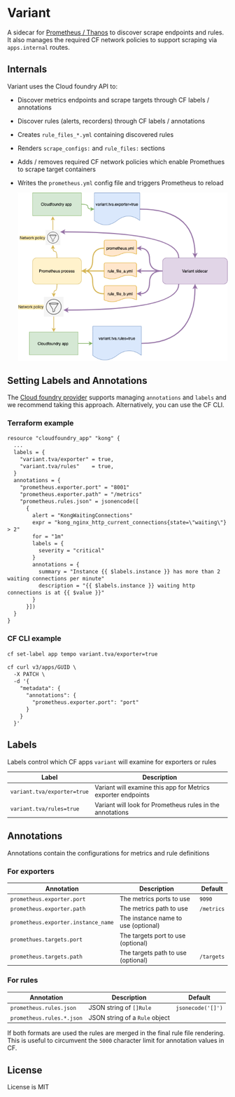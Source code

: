 # Variant

A sidecar for [Prometheus / Thanos](https://github.com/philips-labs/terraform-cloudfoundry-thanos) to discover scrape endpoints and rules.
It also manages the required CF network policies to support scraping via `apps.internal` routes.

## Internals
Variant uses the Cloud foundry API to:
- Discover metrics endpoints and scrape targets through CF labels / annotations
- Discover rules (alerts, recorders) through CF labels / annotations
- Creates `rule_files_*.yml` containing discovered rules
- Renders `scrape_configs:` and `rule_files:` sections
- Adds / removes required CF network policies which enable Promethues to scrape target containers
- Writes the `prometheus.yml` config file and triggers Prometheus to reload

  ![variant](resources/variant.png)

## Setting Labels and Annotations

The [Cloud foundry provider](https://registry.terraform.io/providers/philips-labs/cloudfoundry/latest/docs/resources/app#labels) supports managing
`annotations` and `labels` and we recommend taking this approach. Alternatively, you can use the CF CLI.

### Terraform example

```hcl
resource "cloudfoundry_app" "kong" {
  ...
  labels = {
    "variant.tva/exporter" = true,
    "variant.tva/rules"    = true,
  }
  annotations = {
    "prometheus.exporter.port" = "8001"
    "prometheus.exporter.path" = "/metrics"
    "prometheus.rules.json" = jsonencode([
      {
        alert = "KongWaitingConnections"
        expr = "kong_nginx_http_current_connections{state=\"waiting\"} > 2"
        for = "1m"
        labels = {
          severity = "critical"
        }
        annotations = {
          summary = "Instance {{ $labels.instance }} has more than 2 waiting connections per minute"
          description = "{{ $labels.instance }} waiting http connections is at {{ $value }}"
        }
      }])
  }
}
```

### CF CLI example

```shell
cf set-label app tempo variant.tva/exporter=true
```

```shell
cf curl v3/apps/GUID \
  -X PATCH \
  -d '{
    "metadata": {
      "annotations": {
        "prometheus.exporter.port": "port"
      }
    }
  }'
```

## Labels

Labels control which CF apps `variant` will examine for exporters or rules

| Label | Description |
|-------|-------------|
| `variant.tva/exporter=true` | Variant will examine this app for Metrics exporter endpoints |
| `variant.tva/rules=true` | Variant will look for Prometheus rules in the annotations |

## Annotations

Annotations contain the configurations for metrics and rule definitions

### For exporters

| Annotation | Description | Default       |
|------------|-------------|---------------|
| `prometheus.exporter.port` | The metrics ports to use | `9090` |
| `prometheus.exporter.path` | The metrics path to use | `/metrics` |
| `prometheus.exporter.instance_name` | The instance name to use (optional) | |
| `promethues.targets.port` | The targets port to use (optional) | |
| `prometheus.targets.path` | The targets path to use (optional) | `/targets` |

### For rules

| Annotation | Description | Default       |
|------------|-------------|---------------|
| `prometheus.rules.json` | JSON string of `[]Rule` | `jsonecode('[]')`
| `prometheus.rules.*.json` | JSON string of a `Rule` object |  |

If both formats are used the rules are merged in the final rule file rendering. This
is useful to circumvent the `5000` character limit for annotation values in CF.

## License

License is MIT
